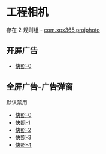 # 工程相机

存在 2 规则组 - [com.xpx365.projphoto](/src/apps/com.xpx365.projphoto.ts)

## 开屏广告

- [快照-0](https://i.gkd.li/import/13827755)

## 全屏广告-广告弹窗

默认禁用

- [快照-0](https://i.gkd.li/import/13695604)
- [快照-1](https://i.gkd.li/import/13762212)
- [快照-2](https://i.gkd.li/import/13762195)
- [快照-3](https://i.gkd.li/import/13762196)
- [快照-4](https://i.gkd.li/import/13695668)
